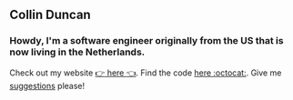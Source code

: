 ## Collin Duncan

### Howdy, I'm a software engineer originally from the US that is now living in the Netherlands.

Check out my website [:point_right: here :point_left:](https://collinduncan.com). Find the code [here :octocat:](https://github.com/cgduncan7/cgduncan7.github.io).
Give me [suggestions](https://github.com/cgduncan7/cgduncan7.github.io/issues/new/choose) please!